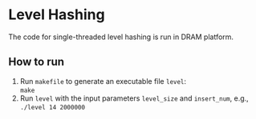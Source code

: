 
# Level Hashing 
 
The code for single-threaded level hashing is run in DRAM platform.

## How to run

1.  Run `makefile` to generate an executable file `level`:   
    `make`
2.  Run `level` with the input parameters `level_size` and `insert_num`, e.g.,    
    `./level 14 2000000`